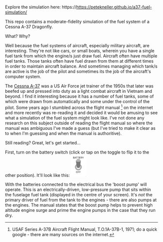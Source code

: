 Explore the simulation here: https://https://petekneller.github.io/a37-fuel-simulation/

This repo contains a moderate-fidelity simulation of the fuel system of a Cessna A-37 Dragonfly.

What? Why?

Well because the fuel systems of aircraft, especially military aircraft, are interesting. They're not like cars, or small boats, wherein you have a single fuel tank from which the engine/s just draw fuel. Aircraft often have multiple fuel tanks. Those tanks often have fuel drawn from them at different times in order to maintain aircraft balance. And sometimes managing which tank/s are active is the job of the pilot and sometimes its the job of the aircraft's computer system.

The [Cessna A-37](https://en.wikipedia.org/wiki/Cessna_A-37_Dragonfly) was a US Air Force jet trainer of the 1950s that later was beefed up and pressed into duty as a light combat aircraft in Vietnam and beyond. I find it interesting because it has a number of fuel tanks, some of which were drawn from automatically and some under the control of the pilot. Some years ago I stumbled across the flight manual [^fm] on the internet and more recently was re-reading it and decided it would be amusing to see what a simulation of the fuel system might look like. I've not done any research on this subject outside of reading the flight manual so where the manual was ambiguous I've made a guess (but I've tried to make it clear as to when I'm guessing and when the manual is authoritive).

Still reading? Great, let's get started...

First, turn on the battery switch (click or tap on the toggle to flip it to the other position). It'll look like this: <img src="/doc_images/battery_on.png" width="50">

With the batteries connected to the electrical bus the 'boost pump' will operate. This is an electrically-driven, low-pressure pump that sits within the fuselage fuel tank (displayed in the centre of your screen). It's _not_ the primary driver of fuel from the tank to the engines - there are also pumps at the engines. The manual states that the boost pump helps to prevent high altitude engine surge and prime the engine pumps in the case that they run dry.





[^fm]: USAF Series A-37B Aircraft Flight Manual, T.O.1A-37B-1, 1971; do a quick google - there are many sources on the internet.
